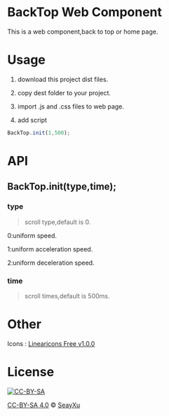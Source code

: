 # BackTop Web Component

  This is a web component,back to top or home page.

# Usage

  1. download this project dist files.

  2. copy dest folder to your project.

  3. import .js and .css files to web page.

  4. add script

  ``` javascript
  BackTop.init(1,500);
  ```

# API

## BackTop.init(type,time);

### type

  >scroll type,default is 0.

  0:uniform speed.

  1:uniform acceleration speed.

  2:uniform deceleration speed.

### time
  >scroll times,default is 500ms.

# Other

  Icons : [Linearicons Free v1.0.0][4]

# License

[![CC-BY-SA][2]][1]

[CC-BY-SA 4.0][1] © [SeayXu][3]

[1]:http://creativecommons.org/licenses/by-sa/4.0/
[2]:https://i.creativecommons.org/l/by-sa/4.0/88x31.png
[3]:http://seay.me
[4]:https://linearicons.com/free
